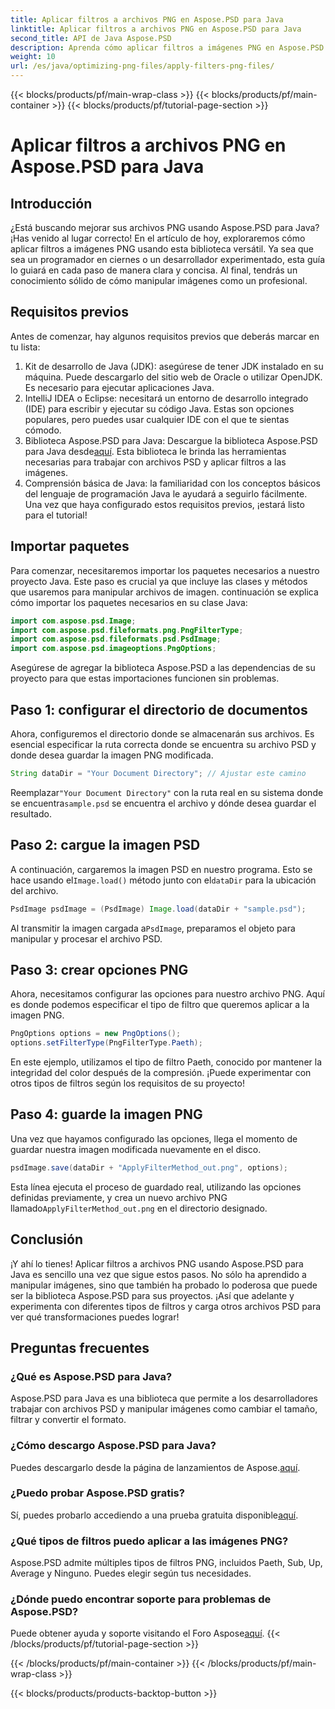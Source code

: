 ```yaml
---
title: Aplicar filtros a archivos PNG en Aspose.PSD para Java
linktitle: Aplicar filtros a archivos PNG en Aspose.PSD para Java
second_title: API de Java Aspose.PSD
description: Aprenda cómo aplicar filtros a imágenes PNG en Aspose.PSD para Java con esta guía detallada. Pasos sencillos para obtener resultados de imágenes sorprendentes.
weight: 10
url: /es/java/optimizing-png-files/apply-filters-png-files/
---
```


{{< blocks/products/pf/main-wrap-class >}}
{{< blocks/products/pf/main-container >}}
{{< blocks/products/pf/tutorial-page-section >}}

# Aplicar filtros a archivos PNG en Aspose.PSD para Java

## Introducción
¿Está buscando mejorar sus archivos PNG usando Aspose.PSD para Java? ¡Has venido al lugar correcto! En el artículo de hoy, exploraremos cómo aplicar filtros a imágenes PNG usando esta biblioteca versátil. Ya sea que sea un programador en ciernes o un desarrollador experimentado, esta guía lo guiará en cada paso de manera clara y concisa. Al final, tendrás un conocimiento sólido de cómo manipular imágenes como un profesional.
## Requisitos previos
Antes de comenzar, hay algunos requisitos previos que deberás marcar en tu lista:
1. Kit de desarrollo de Java (JDK): asegúrese de tener JDK instalado en su máquina. Puede descargarlo del sitio web de Oracle o utilizar OpenJDK. Es necesario para ejecutar aplicaciones Java.
2. IntelliJ IDEA o Eclipse: necesitará un entorno de desarrollo integrado (IDE) para escribir y ejecutar su código Java. Estas son opciones populares, pero puedes usar cualquier IDE con el que te sientas cómodo.
3.  Biblioteca Aspose.PSD para Java: Descargue la biblioteca Aspose.PSD para Java desde[aquí](https://releases.aspose.com/psd/java/). Esta biblioteca le brinda las herramientas necesarias para trabajar con archivos PSD y aplicar filtros a las imágenes.
4. Comprensión básica de Java: la familiaridad con los conceptos básicos del lenguaje de programación Java le ayudará a seguirlo fácilmente.
Una vez que haya configurado estos requisitos previos, ¡estará listo para el tutorial!
## Importar paquetes
Para comenzar, necesitaremos importar los paquetes necesarios a nuestro proyecto Java. Este paso es crucial ya que incluye las clases y métodos que usaremos para manipular archivos de imagen.
continuación se explica cómo importar los paquetes necesarios en su clase Java:
```java
import com.aspose.psd.Image;
import com.aspose.psd.fileformats.png.PngFilterType;
import com.aspose.psd.fileformats.psd.PsdImage;
import com.aspose.psd.imageoptions.PngOptions;
```
Asegúrese de agregar la biblioteca Aspose.PSD a las dependencias de su proyecto para que estas importaciones funcionen sin problemas.

## Paso 1: configurar el directorio de documentos
Ahora, configuremos el directorio donde se almacenarán sus archivos. Es esencial especificar la ruta correcta donde se encuentra su archivo PSD y donde desea guardar la imagen PNG modificada.
```java
String dataDir = "Your Document Directory"; // Ajustar este camino
```
 Reemplazar`"Your Document Directory"` con la ruta real en su sistema donde se encuentra`sample.psd` se encuentra el archivo y dónde desea guardar el resultado.
## Paso 2: cargue la imagen PSD
 A continuación, cargaremos la imagen PSD en nuestro programa. Esto se hace usando el`Image.load()` método junto con el`dataDir` para la ubicación del archivo.
```java
PsdImage psdImage = (PsdImage) Image.load(dataDir + "sample.psd");
```
 Al transmitir la imagen cargada a`PsdImage`, preparamos el objeto para manipular y procesar el archivo PSD. 
## Paso 3: crear opciones PNG
Ahora, necesitamos configurar las opciones para nuestro archivo PNG. Aquí es donde podemos especificar el tipo de filtro que queremos aplicar a la imagen PNG.
```java
PngOptions options = new PngOptions();
options.setFilterType(PngFilterType.Paeth);
```
En este ejemplo, utilizamos el tipo de filtro Paeth, conocido por mantener la integridad del color después de la compresión. ¡Puede experimentar con otros tipos de filtros según los requisitos de su proyecto!
## Paso 4: guarde la imagen PNG
Una vez que hayamos configurado las opciones, llega el momento de guardar nuestra imagen modificada nuevamente en el disco.
```java
psdImage.save(dataDir + "ApplyFilterMethod_out.png", options);
```
 Esta línea ejecuta el proceso de guardado real, utilizando las opciones definidas previamente, y crea un nuevo archivo PNG llamado`ApplyFilterMethod_out.png` en el directorio designado.
## Conclusión
¡Y ahí lo tienes! Aplicar filtros a archivos PNG usando Aspose.PSD para Java es sencillo una vez que sigue estos pasos. No sólo ha aprendido a manipular imágenes, sino que también ha probado lo poderosa que puede ser la biblioteca Aspose.PSD para sus proyectos. ¡Así que adelante y experimenta con diferentes tipos de filtros y carga otros archivos PSD para ver qué transformaciones puedes lograr!
## Preguntas frecuentes
### ¿Qué es Aspose.PSD para Java?  
Aspose.PSD para Java es una biblioteca que permite a los desarrolladores trabajar con archivos PSD y manipular imágenes como cambiar el tamaño, filtrar y convertir el formato.
### ¿Cómo descargo Aspose.PSD para Java?  
 Puedes descargarlo desde la página de lanzamientos de Aspose.[aquí](https://releases.aspose.com/psd/java/).
### ¿Puedo probar Aspose.PSD gratis?  
 Sí, puedes probarlo accediendo a una prueba gratuita disponible[aquí](https://releases.aspose.com/).
### ¿Qué tipos de filtros puedo aplicar a las imágenes PNG?  
Aspose.PSD admite múltiples tipos de filtros PNG, incluidos Paeth, Sub, Up, Average y Ninguno. Puedes elegir según tus necesidades.
### ¿Dónde puedo encontrar soporte para problemas de Aspose.PSD?  
 Puede obtener ayuda y soporte visitando el Foro Aspose[aquí](https://forum.aspose.com/c/psd/34).
{{< /blocks/products/pf/tutorial-page-section >}}

{{< /blocks/products/pf/main-container >}}
{{< /blocks/products/pf/main-wrap-class >}}

{{< blocks/products/products-backtop-button >}}
